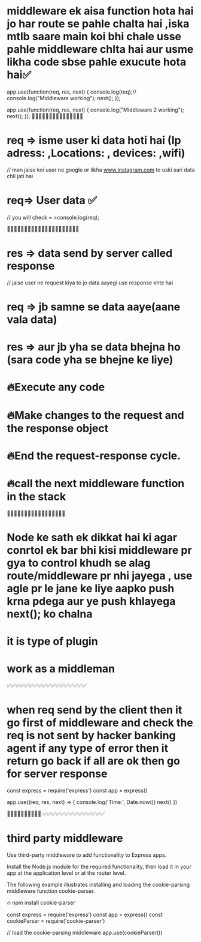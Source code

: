  # middleware ek aisa function  hota hai jo har route se pahle chalta hai ,iska mtlb saare main koi bhi chale usse pahle middleware chlta hai aur usme likha code  sbse pahle exucute hota hai✅


app.use(function(req, res, next) {
console.log(req);//
console.log("Middleware working");
next();
});



app.use(function(req, res, next) {
console.log("Middleware 2 working");
next();
});
🎯🎯🎯🎯🎯🎯🎯🎯🎯🎯🎯🎯🎯🎯🎯
# req => isme user ki data hoti hai (Ip adress: ,Locations: , devices: ,wifi)
// man jaise koi user ne google or likha www.instagram.com to uski sari  data chli jati hai

# req=> User data ✅ 
 // you will check = >console.log(req);


 🎯🎯🎯🎯🎯🎯🎯🎯🎯🎯🎯🎯🎯🎯🎯🎯🎯🎯🎯🎯🎯 
  
# res => data send by server called response
// jaise user ne request kiya to jo data aayegi use response khte hai


# req => jb samne se data aaye(aane vala data)
# res => aur jb yha se data bhejna ho (sara code yha se bhejne ke liye)

# 🔥Execute any code
# 🔥Make changes to the request and the response object
# 🔥End the request-response cycle.
# 🔥call the next middleware function in the stack


🎯🎯🎯🎯🎯🎯🎯🎯🎯🎯🎯🎯🎯🎯🎯🎯🎯 
# Node ke sath ek dikkat hai ki agar conrtol ek bar bhi kisi middleware pr gya  to control khudh se alag  route/middleware pr nhi jayega , use agle pr le jane ke liye aapko push krna pdega aur ye push khlayega next();  ko chalna


# it is type of plugin 
# work as a middleman
✅✅✅✅✅✅✅✅✅✅✅✅✅✅✅✅✅✅
# when req send by the client then it go first of  middleware and check the req is not sent by hacker banking agent if any type of error then it return  go back if all are ok then go for server response 



const express = require('express')
const app = express()

app.use((req, res, next) => {
  console.log('Time:', Date.now())
  next()
})



🧨🧨🧨🧨🧨🧨🧨🧨🧨🧨 ✅✅✅✅✅✅✅✅✅✅✅✅✅✅
# third party middleware
Use third-party middleware to add functionality to Express apps.

Install the Node.js module for the required functionality, then load it in your app at the application level or at the router level.

The following example illustrates installing and loading the cookie-parsing middleware function cookie-parser. 


🔥 npm install cookie-parser



const express = require('express')
const app = express()
const cookieParser = require('cookie-parser')

// load the cookie-parsing middleware
app.use(cookieParser())




